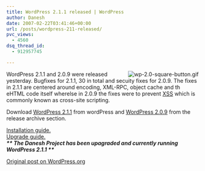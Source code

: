 ```yaml
---
title: WordPress 2.1.1 released | WordPress
author: Danesh
date: 2007-02-22T03:41:46+00:00
url: /posts/wordpress-211-released/
pvc_views:
  - 4560
dsq_thread_id:
  - 912957745

---
```

[<img src="/wp-content/uploads/2007/02/wp-20-square-button.gif" title="wp-2.0-square-button.gif" alt="wp-2.0-square-button.gif" align="right" />][1]WordPress 2.1.1 and 2.0.9 were released yesterday. Bugfixes for 2.1.1, 30 in total and secuity fixes for 2.0.9. The fixes in 2.1.1 are centered around encoding, XML-RPC, object cache and th eHTML code itself wherelse in 2.0.9 the fixes were to prevent [XSS][2] which is commonly known as cross-site scripting.

Download [WordPress 2.1.1][3] from wordPress and [WordPress 2.0.9][4] from the release archive section.

[Installation guide.][5]  
[Upgrade guide.][6]  
_**\*\* The Danesh Project has been upagraded and currently running WordPress 2.1.1 \*\***_

[Original post on WordPress.org][7]

 [1]: /wp-content/uploads/2007/02/wp-20-square-button.gif "wp-2.0-square-button.gif"
 [2]: http://en.wikipedia.org/wiki/Cross_site_scripting
 [3]: http://wordpress.org/download/
 [4]: http://wordpress.org/download/release-archive/
 [5]: http://codex.wordpress.org/Installing_WordPress
 [6]: http://codex.wordpress.org/Upgrading_WordPress
 [7]: http://wordpress.org/development/2007/02/new-releases/